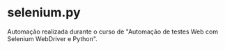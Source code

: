 # selenium.py
Automação realizada durante o curso de "Automação de testes Web com Selenium WebDriver e Python".
